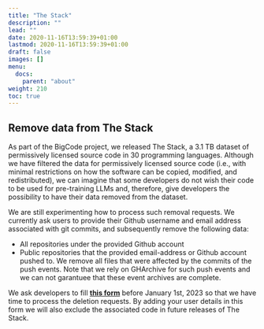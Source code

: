 ```yaml
---
title: "The Stack"
description: ""
lead: ""
date: 2020-11-16T13:59:39+01:00
lastmod: 2020-11-16T13:59:39+01:00
draft: false
images: []
menu:
  docs:
    parent: "about"
weight: 210
toc: true
---
```


## Remove data from The Stack
As part of the BigCode project, we released The Stack, a 3.1 TB dataset of permissively licensed source code in 30 programming languages. Although we have filtered the data for permissively licensed source code (i.e., with minimal restrictions on how the software can be copied, modified, and redistributed), we can imagine that some developers do not wish their code to be used for pre-training LLMs and, therefore, give developers the possibility to have their data removed from the dataset.  

We are still experimenting how to process such removal requests. We currently ask users to provide their Github username and email address associated with git commits, and subsequently remove the following data:
* All repositories under the provided Github account
* Public repositories that the provided email-address or Github account pushed to. We remove all files that were affected by the commits of the push events.  Note that we rely on GHArchive for such push events and we can not garantuee that these event archives are complete. 
  
We ask developers to fill [**this form**](https://forms.gle/6o2A6h3YcAuGYxtm7) before January 1st, 2023 so that we have time to process the deletion requests. By adding your user details in this form we will also exclude the associated code in future releases of The Stack. 

